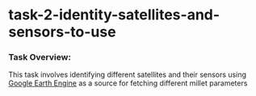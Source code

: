 # task-2-identity-satellites-and-sensors-to-use

### Task Overview:
This task involves identifying different satellites and their sensors using [Google Earth Engine](https://developers.google.com/earth-engine) as a source for fetching different millet parameters
